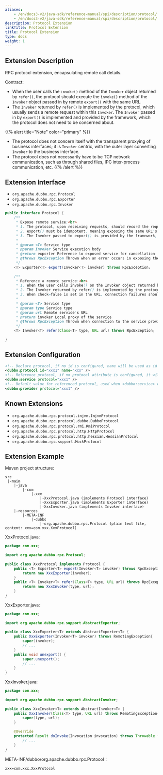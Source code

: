 ```yaml
---
aliases:
    - /en/docs3-v2/java-sdk/reference-manual/spi/description/protocol/
    - /en/docs3-v2/java-sdk/reference-manual/spi/description/protocol/
description: Protocol Extension
linkTitle: Protocol Extension
title: Protocol Extension
type: docs
weight: 1
---
```







## Extension Description

RPC protocol extension, encapsulating remote call details.

Contract:

* When the user calls the `invoke()` method of the `Invoker` object returned by `refer()`, the protocol should execute the `invoke()` method of the `Invoker` object passed in by remote `export()` with the same URL.
* The `Invoker` returned by `refer()` is implemented by the protocol, which usually sends a remote request within this `Invoker`. The `Invoker` passed in by `export()` is implemented and provided by the framework, which the protocol does not need to be concerned about.

{{% alert title="Note" color="primary" %}}
* The protocol does not concern itself with the transparent proxying of business interfaces; it is `Invoker` centric, with the outer layer converting `Invoker` to the business interface.
* The protocol does not necessarily have to be TCP network communication, such as through shared files, IPC inter-process communication, etc.
{{% /alert %}}

## Extension Interface

* `org.apache.dubbo.rpc.Protocol`
* `org.apache.dubbo.rpc.Exporter`
* `org.apache.dubbo.rpc.Invoker`

```java
public interface Protocol {
    /**
     * Expose remote service:<br>
     * 1. The protocol, upon receiving requests, should record the request source address information: RpcContext.getContext().setRemoteAddress();<br>
     * 2. export() must be idempotent, meaning exposing the same URL's Invoker twice is the same as exposing it once.<br>
     * 3. The Invoker passed to export() is provided by the framework, and the protocol does not need to be concerned.<br>
     * 
     * @param <T> Service type
     * @param invoker Service execution body
     * @return exporter Reference to exposed service for cancellation
     * @throws RpcException Thrown when an error occurs in exposing the service, such as port occupied.
     */
    <T> Exporter<T> export(Invoker<T> invoker) throws RpcException;
 
    /**
     * Reference a remote service:<br>
     * 1. When the user calls invoke() on the Invoker object returned by refer(), the protocol should execute the invoke() method of the Invoker object passed in by remote export() with the same URL.<br>
     * 2. The Invoker returned by refer() is implemented by the protocol, typically sending the remote request within this Invoker.<br>
     * 3. When check=false is set in the URL, connection failures should not throw exceptions but should automatically recover internally.<br>
     * 
     * @param <T> Service type
     * @param type Service type
     * @param url Remote service's URL
     * @return invoker Local proxy of the service
     * @throws RpcException Thrown when connection to the service provider fails.
     */
    <T> Invoker<T> refer(Class<T> type, URL url) throws RpcException;
 
}
```

## Extension Configuration

```xml
<!-- Declare protocol, if no id is configured, name will be used as id -->
<dubbo:protocol id="xxx1" name="xxx" />
<!-- Reference protocol, if no protocol attribute is configured, it will automatically scan protocol configuration in ApplicationContext -->
<dubbo:service protocol="xxx1" />
<!-- Default value for referenced protocol, used when <dubbo:service> does not configure protocol attribute -->
<dubbo:provider protocol="xxx1" />
```

## Known Extensions

* `org.apache.dubbo.rpc.protocol.injvm.InjvmProtocol`
* `org.apache.dubbo.rpc.protocol.dubbo.DubboProtocol`
* `org.apache.dubbo.rpc.protocol.rmi.RmiProtocol`
* `org.apache.dubbo.rpc.protocol.http.HttpProtocol`
* `org.apache.dubbo.rpc.protocol.http.hessian.HessianProtocol`
* `org.apache.dubbo.rpc.support.MockProtocol`

## Extension Example

Maven project structure:

```
src
 |-main
    |-java
        |-com
            |-xxx
                |-XxxProtocol.java (implements Protocol interface)
                |-XxxExporter.java (implements Exporter interface)
                |-XxxInvoker.java (implements Invoker interface)
    |-resources
        |-META-INF
            |-dubbo
                |-org.apache.dubbo.rpc.Protocol (plain text file, content: xxx=com.xxx.XxxProtocol)
```

XxxProtocol.java:

```java
package com.xxx;
 
import org.apache.dubbo.rpc.Protocol;
 
public class XxxProtocol implements Protocol {
    public <T> Exporter<T> export(Invoker<T> invoker) throws RpcException {
        return new XxxExporter(invoker);
    }
    public <T> Invoker<T> refer(Class<T> type, URL url) throws RpcException {
        return new XxxInvoker(type, url);
    }
}
```

XxxExporter.java:

```java
package com.xxx;
 
import org.apache.dubbo.rpc.support.AbstractExporter;
 
public class XxxExporter<T> extends AbstractExporter<T> {
    public XxxExporter(Invoker<T> invoker) throws RemotingException{
        super(invoker);
        // ...
    }
    public void unexport() {
        super.unexport();
        // ...
    }
}
```

XxxInvoker.java:

```java
package com.xxx;
 
import org.apache.dubbo.rpc.support.AbstractInvoker;
 
public class XxxInvoker<T> extends AbstractInvoker<T> {
    public XxxInvoker(Class<T> type, URL url) throws RemotingException{
        super(type, url);
    }
    
    @Override
    protected Result doInvoke(Invocation invocation) throws Throwable {
        // ...
    }
}
```

META-INF/dubbo/org.apache.dubbo.rpc.Protocol：

```properties
xxx=com.xxx.XxxProtocol
```

